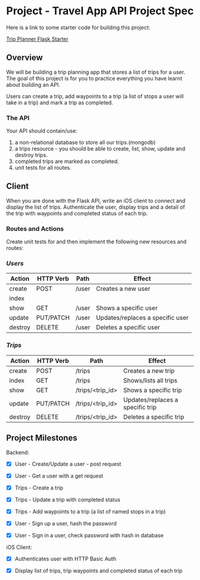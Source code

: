 # Project - Travel App API Project Spec

Here is a link to some starter code for building this project:

[Trip Planner Flask Starter](https://github.com/Product-College-Labs/trip-planner)

## Overview

We will be building a trip planning app that stores a list of trips for a user.
The goal of this project is for you to practice everything you have learnt about building an API.

Users can create a trip, add waypoints to a trip (a list of stops a user will take in a trip) and mark a trip as completed.

### The API

Your API should contain/use:

1. a non-relational database to store all our trips.(mongodb)
2. a trips resource - you should be able to create, list, show, update and destroy trips.
3. completed trips are marked as completed.
4. unit tests for all routes.

## Client

When you are done with the Flask API, write an iOS client to connect and display the list of trips.
Authenticate the user, display trips and a detail of the trip with waypoints and completed status of each trip.


### Routes and Actions

Create unit tests for and then implement the following new resources and routes:

### ***Users***

| Action  | HTTP Verb | Path             | Effect                           |
|---------|-----------|------------------|----------------------------------|
| create  | POST      | /user           | Creates a new user               |
| index   |           |                 |                                  |
| show    | GET       | /user           | Shows a specific user            |
| update  | PUT/PATCH | /user           | Updates/replaces a specific user |
| destroy | DELETE    | /user           | Deletes a specific user          |


### ***Trips***

| Action  	| HTTP Verb 	| Path             	| Effect                           	|
|---------	|-----------	|------------------	|----------------------------------	|
| create  	| POST      	| /trips           	| Creates a new trip               	|
| index   	| GET       	| /trips           	| Shows/lists all trips            	|
| show    	| GET       	| /trips/<trip_id> 	| Shows a specific trip            	|
| update  	| PUT/PATCH 	| /trips/<trip_id> 	| Updates/replaces a specific trip 	|
| destroy 	| DELETE    	| /trips/<trip_id> 	| Deletes a specific trip          	|


## Project Milestones

Backend: 

- [x] User - Create/Update a user - post request
- [x] User - Get a user with a get request

- [x] Trips - Create a trip
- [x] Trips - Update a trip with completed status
- [x] Trips - Add waypoints to a trip (a list of named stops in a trip)

- [x] User - Sign up a user, hash the password
- [x] User - Sign in a user, check password with hash in database

iOS Client:

- [x] Authenticates user with HTTP Basic Auth
- [x] Display list of trips, trip waypoints and completed status of each trip

